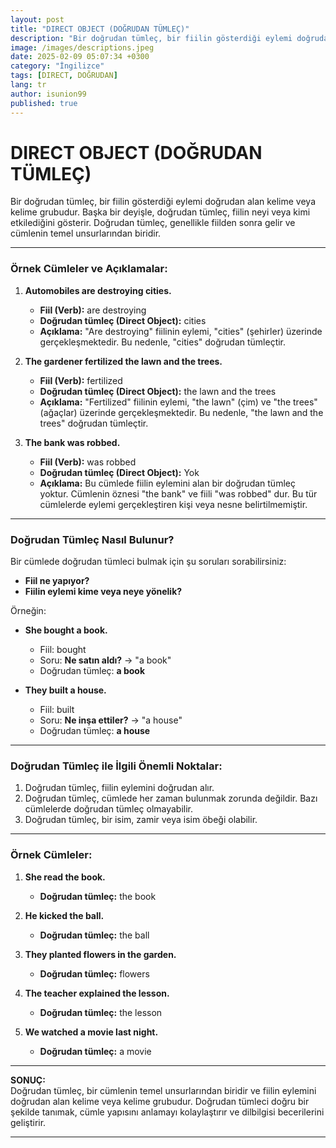 ```yaml
---
layout: post
title: "DIRECT OBJECT (DOĞRUDAN TÜMLEÇ)"
description: "Bir doğrudan tümleç, bir fiilin gösterdiği eylemi doğrudan alan kelime veya kelime grubudur."
image: /images/descriptions.jpeg
date: 2025-02-09 05:07:34 +0300
category: "İngilizce" 
tags: [DIRECT, DOĞRUDAN] 
lang: tr
author: isunion99
published: true
---
```



# **DIRECT OBJECT (DOĞRUDAN TÜMLEÇ)**  
Bir doğrudan tümleç, bir fiilin gösterdiği eylemi doğrudan alan kelime veya kelime grubudur. Başka bir deyişle, doğrudan tümleç, fiilin neyi veya kimi etkilediğini gösterir. Doğrudan tümleç, genellikle fiilden sonra gelir ve cümlenin temel unsurlarından biridir.

---

### **Örnek Cümleler ve Açıklamalar:**  
1. **Automobiles are destroying cities.**  
   - **Fiil (Verb):** are destroying  
   - **Doğrudan tümleç (Direct Object):** cities  
   - **Açıklama:** "Are destroying" fiilinin eylemi, "cities" (şehirler) üzerinde gerçekleşmektedir. Bu nedenle, "cities" doğrudan tümleçtir.  

2. **The gardener fertilized the lawn and the trees.**  
   - **Fiil (Verb):** fertilized  
   - **Doğrudan tümleç (Direct Object):** the lawn and the trees  
   - **Açıklama:** "Fertilized" fiilinin eylemi, "the lawn" (çim) ve "the trees" (ağaçlar) üzerinde gerçekleşmektedir. Bu nedenle, "the lawn and the trees" doğrudan tümleçtir.  

3. **The bank was robbed.**  
   - **Fiil (Verb):** was robbed  
   - **Doğrudan tümleç (Direct Object):** Yok  
   - **Açıklama:** Bu cümlede fiilin eylemini alan bir doğrudan tümleç yoktur. Cümlenin öznesi "the bank" ve fiili "was robbed" dur. Bu tür cümlelerde eylemi gerçekleştiren kişi veya nesne belirtilmemiştir.  

---

### **Doğrudan Tümleç Nasıl Bulunur?**  
Bir cümlede doğrudan tümleci bulmak için şu soruları sorabilirsiniz:  
- **Fiil ne yapıyor?**  
- **Fiilin eylemi kime veya neye yönelik?**  

Örneğin:  
- **She bought a book.**  
  - Fiil: bought  
  - Soru: **Ne satın aldı?** → "a book"  
  - Doğrudan tümleç: **a book**  

- **They built a house.**  
  - Fiil: built  
  - Soru: **Ne inşa ettiler?** → "a house"  
  - Doğrudan tümleç: **a house**  

---

### **Doğrudan Tümleç ile İlgili Önemli Noktalar:**  
1. Doğrudan tümleç, fiilin eylemini doğrudan alır.  
2. Doğrudan tümleç, cümlede her zaman bulunmak zorunda değildir. Bazı cümlelerde doğrudan tümleç olmayabilir.  
3. Doğrudan tümleç, bir isim, zamir veya isim öbeği olabilir.  

---

### **Örnek Cümleler:**  
1. **She read the book.**  
   - **Doğrudan tümleç:** the book  

2. **He kicked the ball.**  
   - **Doğrudan tümleç:** the ball  

3. **They planted flowers in the garden.**  
   - **Doğrudan tümleç:** flowers  

4. **The teacher explained the lesson.**  
   - **Doğrudan tümleç:** the lesson  

5. **We watched a movie last night.**  
   - **Doğrudan tümleç:** a movie  

---

**SONUÇ:**  
Doğrudan tümleç, bir cümlenin temel unsurlarından biridir ve fiilin eylemini doğrudan alan kelime veya kelime grubudur. Doğrudan tümleci doğru bir şekilde tanımak, cümle yapısını anlamayı kolaylaştırır ve dilbilgisi becerilerini geliştirir.

---